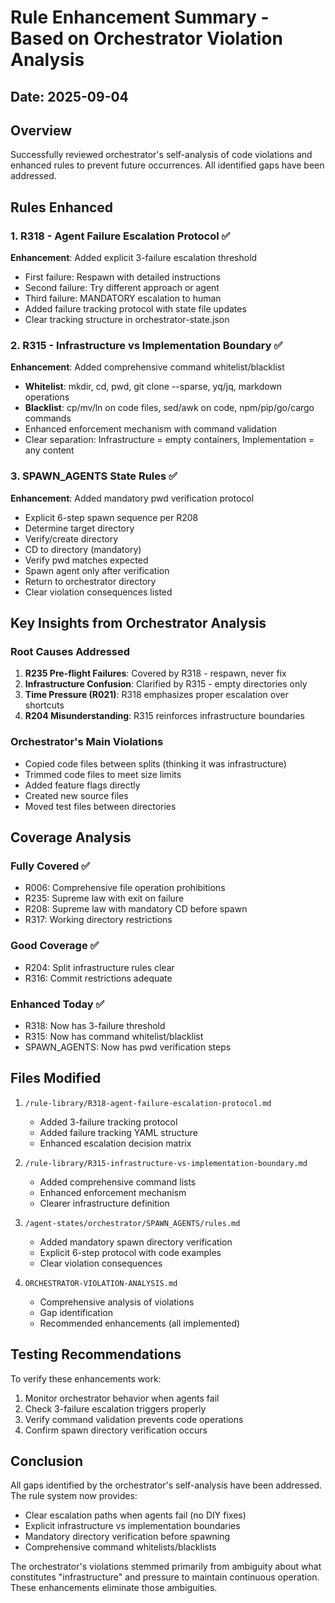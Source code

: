 # Rule Enhancement Summary - Based on Orchestrator Violation Analysis

## Date: 2025-09-04

## Overview
Successfully reviewed orchestrator's self-analysis of code violations and enhanced rules to prevent future occurrences. All identified gaps have been addressed.

## Rules Enhanced

### 1. R318 - Agent Failure Escalation Protocol ✅
**Enhancement**: Added explicit 3-failure escalation threshold
- First failure: Respawn with detailed instructions
- Second failure: Try different approach or agent
- Third failure: MANDATORY escalation to human
- Added failure tracking protocol with state file updates
- Clear tracking structure in orchestrator-state.json

### 2. R315 - Infrastructure vs Implementation Boundary ✅
**Enhancement**: Added comprehensive command whitelist/blacklist
- **Whitelist**: mkdir, cd, pwd, git clone --sparse, yq/jq, markdown operations
- **Blacklist**: cp/mv/ln on code files, sed/awk on code, npm/pip/go/cargo commands
- Enhanced enforcement mechanism with command validation
- Clear separation: Infrastructure = empty containers, Implementation = any content

### 3. SPAWN_AGENTS State Rules ✅
**Enhancement**: Added mandatory pwd verification protocol
- Explicit 6-step spawn sequence per R208
- Determine target directory
- Verify/create directory
- CD to directory (mandatory)
- Verify pwd matches expected
- Spawn agent only after verification
- Return to orchestrator directory
- Clear violation consequences listed

## Key Insights from Orchestrator Analysis

### Root Causes Addressed
1. **R235 Pre-flight Failures**: Covered by R318 - respawn, never fix
2. **Infrastructure Confusion**: Clarified by R315 - empty directories only
3. **Time Pressure (R021)**: R318 emphasizes proper escalation over shortcuts
4. **R204 Misunderstanding**: R315 reinforces infrastructure boundaries

### Orchestrator's Main Violations
- Copied code files between splits (thinking it was infrastructure)
- Trimmed code files to meet size limits
- Added feature flags directly
- Created new source files
- Moved test files between directories

## Coverage Analysis

### Fully Covered ✅
- R006: Comprehensive file operation prohibitions
- R235: Supreme law with exit on failure
- R208: Supreme law with mandatory CD before spawn
- R317: Working directory restrictions

### Good Coverage ✅
- R204: Split infrastructure rules clear
- R316: Commit restrictions adequate

### Enhanced Today ✅
- R318: Now has 3-failure threshold
- R315: Now has command whitelist/blacklist
- SPAWN_AGENTS: Now has pwd verification steps

## Files Modified

1. `/rule-library/R318-agent-failure-escalation-protocol.md`
   - Added 3-failure tracking protocol
   - Added failure tracking YAML structure
   - Enhanced escalation decision matrix

2. `/rule-library/R315-infrastructure-vs-implementation-boundary.md`
   - Added comprehensive command lists
   - Enhanced enforcement mechanism
   - Clearer infrastructure definition

3. `/agent-states/orchestrator/SPAWN_AGENTS/rules.md`
   - Added mandatory spawn directory verification
   - Explicit 6-step protocol with code examples
   - Clear violation consequences

4. `ORCHESTRATOR-VIOLATION-ANALYSIS.md`
   - Comprehensive analysis of violations
   - Gap identification
   - Recommended enhancements (all implemented)

## Testing Recommendations

To verify these enhancements work:
1. Monitor orchestrator behavior when agents fail
2. Check 3-failure escalation triggers properly
3. Verify command validation prevents code operations
4. Confirm spawn directory verification occurs

## Conclusion

All gaps identified by the orchestrator's self-analysis have been addressed. The rule system now provides:
- Clear escalation paths when agents fail (no DIY fixes)
- Explicit infrastructure vs implementation boundaries
- Mandatory directory verification before spawning
- Comprehensive command whitelists/blacklists

The orchestrator's violations stemmed primarily from ambiguity about what constitutes "infrastructure" and pressure to maintain continuous operation. These enhancements eliminate those ambiguities.